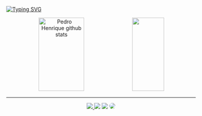 [![Typing SVG](https://readme-typing-svg.herokuapp.com/?color=1233C5&size=35&center=true&vCenter=true&width=1000&lines=Opa,+Meu+nome+é+Pedro+Henrique;Eu+tenho+21+anos;Eu+Estou+me+graduando+em+Engenha+da+Computação;+:%29)](https://git.io/typing-svg)

<div align="center">  
  <img width="49%" height="195px" src="https://github-readme-stats.vercel.app/api?username=PedroHda&show_icons=true&count_private=true&hide_border=true&title_color=BF1818&icon_color=BF1818&text_color=c9d1d9&bg_color=0d1117" alt="Pedro Henrique github stats" /> 
  <img width="41%" height="195px" src="https://github-readme-stats.vercel.app/api/top-langs/?username=PedroHda&layout=compact&hide_border=true&title_color=3D57CA&text_color=fff&bg_color=0d1117" />
</div>

<hr class="solid">

<div align="center"> 
<a href="https://www.instagram.com/pedro_domiciano/" target="_blank"><img src="https://img.shields.io/badge/-Instagram-%23E4405F?style=for-the-badge&logo=instagram&logoColor=white"</a>
<a href="https://www.facebook.com/pedro.domiciano.7/" target="_blank"><img src="https://img.shields.io/badge/-Facebook-blue?style=for-the-badge" target="_blank"></a>
<a href = "mailto:pedrohda.ph@gmail.com"> <img src="https://img.shields.io/badge/-Gmail-%23333?style=for-the-badge&logo=gmail&logoColor=white" target="_blank"></a>
<a href="https://www.linkedin.com/in/pedro-domiciano-ab2339160/" target="_blank"><img src="https://img.shields.io/badge/-LinkedIn-%230077B5?style=for-the-badge&logo=linkedin&logoColor=white" style="border-radius: 30px" target="_blank"></a> 
 </div>
